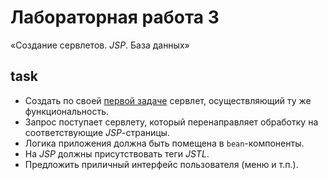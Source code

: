 # Лабораторная работа 3
«Создание сервлетов. *JSP*. База данных»

## task
* Создать по своей [первой задаче](https://github.com/Drapegnik/bsu/tree/master/programming/java/sem6/lab1) сервлет, осуществляющий ту же функциональность.
* Запрос поступает сервлету, который перенаправляет обработку на соответствующие *JSP*-страницы.
* Логика приложения должна быть помещена в `bean`-компоненты.
* На *JSP* должны присутствовать теги *JSTL*.
* Предложить приличный интерфейс пользователя (меню и т.п.).